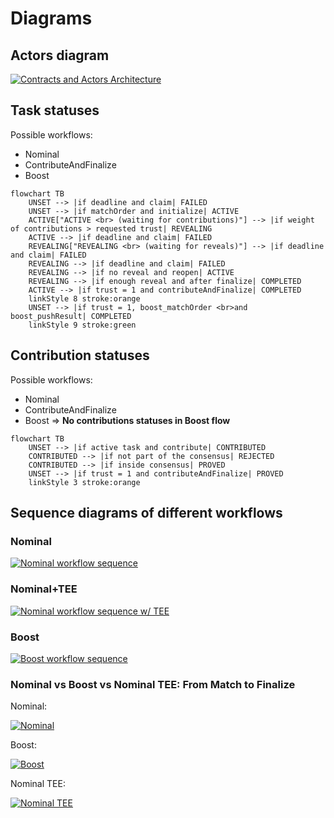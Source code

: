 # Diagrams

## Actors diagram
[![Contracts and Actors Architecture](https://tinyurl.com/2l3942fk)](https://tinyurl.com/2l3942fk)<!--![Contracts and Actors Architecture](./uml/architecture-ODB.puml)-->

## Task statuses

Possible workflows:
- Nominal
- ContributeAndFinalize
- Boost

```mermaid
flowchart TB
    UNSET --> |if deadline and claim| FAILED
    UNSET --> |if matchOrder and initialize| ACTIVE
    ACTIVE["ACTIVE <br> (waiting for contributions)"] --> |if weight of contributions > requested trust| REVEALING
    ACTIVE --> |if deadline and claim| FAILED
    REVEALING["REVEALING <br> (waiting for reveals)"] --> |if deadline and claim| FAILED
    REVEALING --> |if deadline and claim| FAILED
    REVEALING --> |if no reveal and reopen| ACTIVE
    REVEALING --> |if enough reveal and after finalize| COMPLETED
    ACTIVE --> |if trust = 1 and contributeAndFinalize| COMPLETED
    linkStyle 8 stroke:orange
    UNSET --> |if trust = 1, boost_matchOrder <br>and boost_pushResult| COMPLETED
    linkStyle 9 stroke:green
```
## Contribution statuses

Possible workflows:
- Nominal
- ContributeAndFinalize
- Boost => **No contributions statuses in Boost flow**

```mermaid
flowchart TB
    UNSET --> |if active task and contribute| CONTRIBUTED
    CONTRIBUTED --> |if not part of the consensus| REJECTED
    CONTRIBUTED --> |if inside consensus| PROVED
    UNSET --> |if trust = 1 and contributeAndFinalize| PROVED
    linkStyle 3 stroke:orange
```

## Sequence diagrams of different workflows

### Nominal
[![Nominal workflow sequence](https://tinyurl.com/2nb5oau3)](https://tinyurl.com/2nb5oau3)<!--![Nominal workflow sequence](./uml/nominalworkflow-ODB.puml)-->

### Nominal+TEE
[![Nominal workflow sequence w/ TEE](https://tinyurl.com/2jwzqrgx)](https://tinyurl.com/2jwzqrgx)<!--![Nominal workflow sequence w/ TEE](./uml/nominalworkflow-ODB+TEE.puml)-->

### Boost
[![Boost workflow sequence](https://tinyurl.com/2oofk7yf)](https://tinyurl.com/2oofk7yf)<!--![Boost workflow sequence](./uml/boost-workflow-ODB.puml)-->

### Nominal vs Boost vs Nominal TEE: From Match to Finalize

Nominal:

[![Nominal](https://tinyurl.com/2o4xu745)](https://tinyurl.com/2o4xu745)<!--![Nominal](./uml/workflow-ODB-2a-match2finalize-nominal.puml)-->

Boost:

[![Boost](https://tinyurl.com/2mmsokrr)](https://tinyurl.com/2mmsokrr)<!--![Boost](./uml/workflow-ODB-2b-match2finalize-boost.puml)-->

Nominal TEE:

[![Nominal TEE](https://tinyurl.com/2zubyfvw)](https://tinyurl.com/2zubyfvw)<!--![Nominal TEE](./uml/workflow-ODB-2c-match2finalize-nominal-tee.puml)-->
